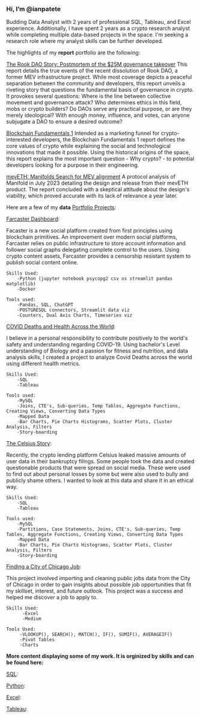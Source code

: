 ### Hi, I’m @ianpatete

Budding Data Analyst with 2 years of professional SQL, Tableau, and Excel experience. Additionally, I have spent 2 years as a crypto research analyst while completing multiple data-based projects in the space. I'm seeking a research role where my analyst skills can be further developed. 

The highlights of my **report** portfolio are the following:

[The Rook DAO Story: Postmortem of the $25M governance takeover](https://mirror.xyz/rhizoo.eth/6ggZQ2g5OpUVaAXEwYBldN2gT1CZxfR2D2sL9cn0eJc)
This report details the true events of the recent dissolution of Rook DAO, a former MEV infrastructure project. While most coverage depicts a peaceful separation between the community and developers, this report unveils a riveting story that questions the fundamental basis of governance in crypto. It provokes several questions: Where is the line between collective movement and governance attack? Who determines ethics in this field, mobs or crypto builders? Do DAOs serve any practical purpose, or are they merely ideological? With enough money, influence, and votes, can anyone subjugate a DAO to ensure a desired outcome?


[Blockchain Fundamentals 1](https://docs.google.com/document/d/1GAXg9XqNL5PsOG2OTw6yVt_NSeV_I_fC/edit?usp=sharing&rtpof=true&sd=true) 
Intended as a marketing funnel for crypto-interested developers, the Blockchain Fundamentals 1 report defines the core values of crypto while explaining the social and technological innovations that made it possible. Using the historical origins of the space, this report explains the most important question - Why crypto? - to potential developers looking for a purpose in their engineering.  

[mevETH: Manifolds Search for MEV alignment](https://docs.google.com/document/d/1xqeP6XIkHOJ6oEpl0sLmrRc1ciPLCozKE4WwosvRV28/edit?usp=sharing) 
A protocol analysis of Manifold in July 2023 detailing the design and release from their mevETH product. The report concluded with a skeptical attitude about the design's viability, which proved accurate with its lack of relevance a year later.  

Here are a few of my **data** [Portfolio Projects](https://github.com/ianpatete/Portfolio-Projects):

[Farcaster Dashboard](https://github.com/ianpatete/Portfolio-Projects/tree/main/desoc_scripts):

Facaster is a new social platform created from first principles using blockchain primitives. An improvement over modern social platforms, Farcaster relies on public infrastructure to store account information and follower social graphs delegating complete control to the users. Using crypto content assets, Farcaster provides a censorship resistant system to publish social content online.  

    Skills Used:
        -Python (jupyter notebook psycopg2 csv os streamlit pandas matplotlib) 
        -Docker
    
    Tools used:
        -Pandas, SQL, ChatGPT
        -POSTGRESQL connectors, Streamlit data viz
        -Counters, Dual Axis Charts, Timeseries viz

[COVID Deaths and Health Across the World](https://github.com/ianpatete/Portfolio-Projects/tree/main/COVID-Deaths-and-Health-Across-the-World):

I believe in a personal responsibility to contribute positively to the world's safety and understanding regarding COVID-19. Using bachelor's Level understanding of Biology and a passion for fitness and nutrition, and data analysis skills, I created a project to analyze Covid Deaths across the world using different health metrics. 

    Skills Used:
        -SQL
        -Tableau
    
    Tools used:
        -MySQL
        -Joins, CTE's, Sub-queries, Temp Tables, Aggregate Functions, Creating Views, Converting Data Types
        -Mapped Data
        -Bar Charts, Pie Charts Histograms, Scatter Plots, Cluster Analysis, Filters
        -Story-boarding

[The Celsius Story](https://github.com/ianpatete/Portfolio-Projects/tree/main/The-Celcius-Story):

Recently, the crypto lending platform Celsius leaked massive amounts of user data in their bankruptcy filings. Some people took the data and created questionable products that were spread on social media. These were used to find out about personal losses by some but were also used to bully and publicly shame others. I wanted to look at this data and share it in an ethical way. 

    Skills Used:
        -SQL
        -Tableau
    
    Tools used:
        -MySQL
        -Partitions, Case Statements, Joins, CTE's, Sub-queries, Temp Tables, Aggregate Functions, Creating Views, Converting Data Types
        -Mapped Data
        -Bar Charts, Pie Charts Histograms, Scatter Plots, Cluster Analysis, Filters
        -Story-boarding

[Finding a City of Chicago Job](https://github.com/ianpatete/Portfolio-Projects/tree/main/Finding-a-City-of-Chicago-Job):

This project involved importing and cleaning public jobs data from the City of Chicago in order to gain insights about possible job opportunities that fit my skillset, interest, and future outlook. This project was a success and helped me discover a job to apply to.  


    Skills Used:
          -Excel
          -Medium
         
    Tools Used:
         -VLOOKUP(), SEARCH(), MATCH(), IF(), SUMIF(), AVERAGEIF()
         -Pivot Tables
         -Charts

        
**More content displaying some of my work. It is orginized by skills and can be found here:**  

[SQL](https://github.com/ianpatete/Skills/tree/main/SQL):

[Python]([https://github.com/ianpatete/Skills/tree/main/Python):

[Excel](https://github.com/ianpatete/Skills/tree/main/Excel):

[Tableau](https://github.com/ianpatete/Skills/tree/main/Tableau):



<!---
ianpatete/ianpatete is a ✨ special ✨ repository because its `README.md` (this file) appears on your GitHub profile.
You can click the Preview link to take a look at your changes.
--->
